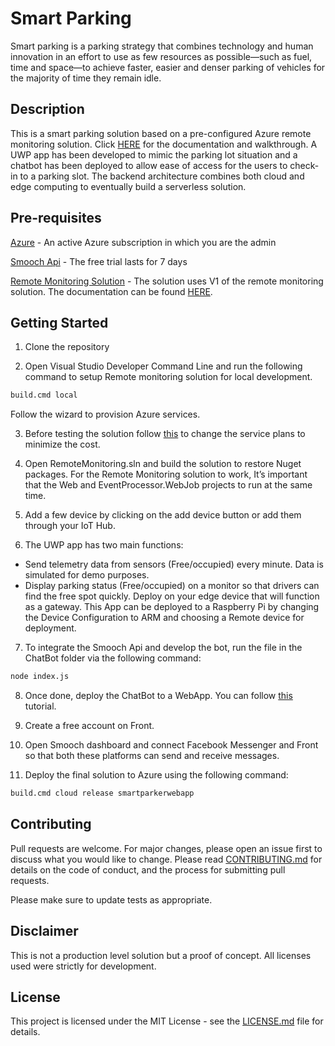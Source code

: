# Smart Parking
Smart parking is a parking strategy that combines technology and  human innovation in an effort to use as few resources as possible—such as fuel, time and space—to achieve faster, easier and denser parking of vehicles for the majority of time they remain idle.

## Description
This is a smart parking solution based on a pre-configured Azure remote monitoring solution. Click [HERE](https://docs.microsoft.com/en-us/azure/iot-accelerators/iot-accelerators-remote-monitoring-sample-walkthrough) for the documentation and walkthrough. A UWP app has been developed to mimic the parking lot situation and a chatbot has been deployed to allow ease of access for the users to check-in to a parking slot. The backend architecture combines both cloud and edge computing to eventually build a serverless solution.

## Pre-requisites
[Azure](https://azure.microsoft.com/en-in/) - An active Azure subscription in which you are the admin

[Smooch Api](https://app.smooch.io/) - The free trial lasts for 7 days

[Remote Monitoring Solution](https://github.com/Azure/azure-iot-remote-monitoring) - The solution uses V1 of the remote monitoring solution. The documentation can be found [HERE](https://docs.microsoft.com/en-us/previous-versions/azure/iot-suite/).

## Getting Started
1. Clone the repository

2. Open Visual Studio Developer Command Line and run the following command to setup Remote monitoring solution for local development.
```python
build.cmd local
```
Follow the wizard to provision Azure services.

3. Before testing the solution follow [this](https://github.com/Azure/azure-iot-remote-monitoring/blob/master/Docs/configure-preconfigured-demo.md) to change the service plans to minimize the cost.

4. Open RemoteMonitoring.sln and build the solution to restore Nuget packages. For the Remote Monitoring solution to work, It’s important that the Web and EventProcessor.WebJob projects to run at the same time.

5. Add a few device by clicking on the add device button or add them through your IoT Hub.

6. The UWP app has two main functions:
* Send telemetry data from sensors (Free/occupied) every minute. Data is simulated for demo purposes.
* Display parking status (Free/occupied) on a monitor so that drivers can find the free spot quickly.
Deploy on your edge device that will function as a gateway. This App can be deployed to a Raspberry Pi by changing the Device Configuration to ARM and choosing a Remote device for deployment.

7. To integrate the Smooch Api and develop the bot, run the file in the ChatBot folder via the following command:
```python
node index.js
```

8. Once done, deploy the ChatBot to a WebApp. You can follow [this](https://blogs.msdn.microsoft.com/cdndevs/2015/11/06/visual-studio-code-for-mac-developers-how-to-deploy-your-site-to-microsoft-azure/) tutorial.

9. Create a free account on Front.

10. Open Smooch dashboard and connect Facebook Messenger and Front so that both these platforms can send and receive messages.

11. Deploy the final solution to Azure using the following command:
```python
build.cmd cloud release smartparkerwebapp
```

## Contributing
Pull requests are welcome. For major changes, please open an issue first to discuss what you would like to change. Please read [CONTRIBUTING.md](https://github.com/incarnyx/Smart-Parking-Solution/blob/master/Contributing.md) for details on the code of conduct, and the process for submitting pull requests.

Please make sure to update tests as appropriate.

## Disclaimer
This is not a production level solution but a proof of concept. All licenses used were strictly for development.

## License
This project is licensed under the MIT License - see the [LICENSE.md](https://github.com/incarnyx/Smart-Parking-Solution/blob/master/LICENSE) file for details.

